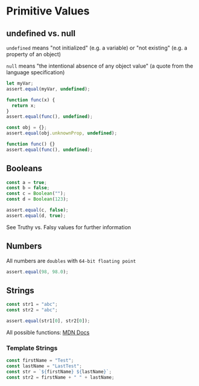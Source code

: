 # Primitive Values

## undefined vs. null

`undefined` means "not initialized" (e.g. a variable) or "not existing" (e.g. a property of an object)

`null` means "the intentional absence of any object value" (a quote from the language specification)

```javascript
let myVar;
assert.equal(myVar, undefined);

function func(x) {
  return x;
}
assert.equal(func(), undefined);

const obj = {};
assert.equal(obj.unknownProp, undefined);

function func() {}
assert.equal(func(), undefined);
```

## Booleans

```javascript
const a = true;
const b = false;
const c = Boolean("");
const d = Boolean(123);

assert.equal(c, false);
assert.equal(d, true);
```

See Truthy vs. Falsy values for further information

## Numbers

All numbers are `doubles` with `64-bit floating point`

```javascript
assert.equal(98, 98.0);
```

## Strings

```javascript
const str1 = "abc";
const str2 = "abc";

assert.equal(str1[0], str2[0]);
```

All possible functions: [MDN Docs](https://developer.mozilla.org/en-US/docs/Web/JavaScript/Reference/Global_Objects/String#)

### Template Strings

```javascript
const firstName = "Test";
const lastName = "LastTest";
const str = `${firstName} ${lastName}`;
const str2 = firstName + " " + lastName;
```
